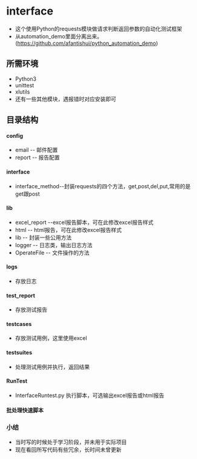 # interface
* 这个使用Python的requests模块做请求判断返回参数的自动化测试框架
* 从automation_demo里面分离出来。(https://github.com/afantishui/python_automation_demo)

## 所需环境
* Python3
* unittest
* xlutils
* 还有一些其他模块，遇报错时对应安装即可

## 目录结构

#### config
* email -- 邮件配置
* report -- 报告配置
#### interface
* interface_method--封装requests的四个方法，get,post,del,put,常用的是get跟post
#### lib
* excel_report --excel报告脚本，可在此修改excel报告样式
* html -- html报告，可在此修改excel报告样式
* lib -- 封装一些公用方法
* logger -- 日志类，输出日志方法
* OperateFile -- 文件操作的方法
#### logs 
* 存放日志
#### test_report 
* 存放测试报告
#### testcases 
* 存放测试用例，这里使用excel
#### testsuites 
* 处理测试用例并执行，返回结果
#### RunTest 
* InterfaceRuntest.py 执行脚本，可选输出excel报告或html报告
#### 批处理快速脚本

### 小结
* 当时写的时候处于学习阶段，并未用于实际项目
* 现在看回所写代码有些冗余，长时间未曾更新

